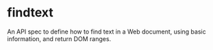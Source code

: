# findtext
 An API spec to define how to find text in a Web document, using basic information, and return DOM ranges. 
